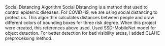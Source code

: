 Social Distancing Algorithm Social Distancing is a method that used to control epidemic diseases. For COVID-19, we are using social distancing to protect us. This algorithm calculates distances between people and draw different colors of bounding boxes for three risk degree. When this project were created, this references above used. Used SSD-MobileNet model for object detection. For better detection for bad visibility areas, i added CLAHE preprocessing method.

